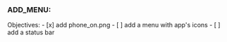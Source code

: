 ### ADD_MENU:


Objectives:
    - [x] add phone_on.png 
    - [ ] add a menu with app's icons
    - [ ] add a status bar
  
